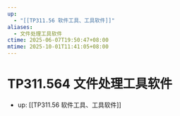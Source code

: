 ```yaml
---
up:
  - "[[TP311.56 软件工具、工具软件]]"
aliases:
  - 文件处理工具软件
ctime: 2025-06-07T19:50:47+08:00
mtime: 2025-10-01T11:41:05+08:00
---
```


# TP311.564 文件处理工具软件

- up: [[TP311.56 软件工具、工具软件]]
